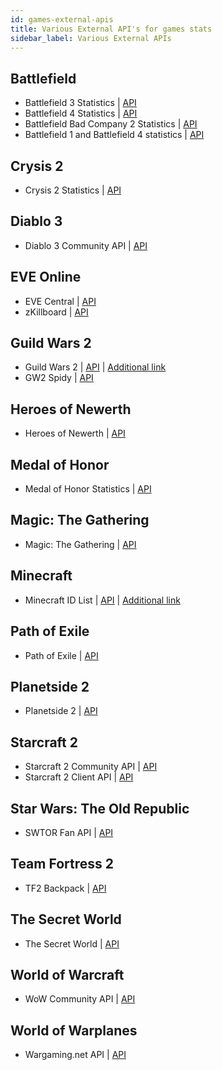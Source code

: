 ```yaml
---
id: games-external-apis
title: Various External API's for games stats
sidebar_label: Various External APIs
---
```


## Battlefield

* Battlefield 3 Statistics | [API](http://bf3stats.com/api)
* Battlefield 4 Statistics | [API](http://bf4stats.com/api)
* Battlefield Bad Company 2 Statistics | [API](http://bfbcs.com/api/)
* Battlefield 1 and Battlefield 4 statistics | [API](https://github.com/MattMcFarland/battlefield-stats)

## Crysis 2

* Crysis 2 Statistics | [API](http://c2stats.com/api/)

## Diablo 3

* Diablo 3 Community API | [API](https://dev.battle.net/)

## EVE Online

* EVE Central | [API](http://eve-central.com/home/develop.html)
* zKillboard | [API](https://github.com/EVE-KILL/zKillboard)

## Guild Wars 2

* Guild Wars 2 | [API](http://wiki.guildwars2.com/wiki/API:Main) | [Additional link](https://forum-en.guildwars2.com/forum/community/api)
* GW2 Spidy | [API](https://github.com/rubensayshi/gw2spidy/wiki/API-v0.9)

## Heroes of Newerth

* Heroes of Newerth | [API](http://api.heroesofnewerth.com/readme.php)

## Medal of Honor

* Medal of Honor Statistics | [API](http://mohstats.com/api)

## Magic: The Gathering

* Magic: The Gathering | [API](http://mtgapi.com/docs)

## Minecraft

* Minecraft ID List | [API](http://minecraft-ids.grahamedgecombe.com/api) | [Additional link](http://minecraft-ids.grahamedgecombe.com/)

## Path of Exile

* Path of Exile | [API](http://www.pathofexile.com/developer/docs/api)

## Planetside 2 

* Planetside 2 | [API](http://wiki.planetside-universe.com/ps/API)

## Starcraft 2

* Starcraft 2 Community API | [API](http://blizzard.github.io/api-sc2-docs/)
* Starcraft 2 Client API | [API](http://us.battle.net/forums/en/sc2/topic/20748195420)

## Star Wars: The Old Republic

* SWTOR Fan API | [API](http://www.swtor.com/community/showthread.php?s=81944b091aa9679fa677a0d706324af1&p=7456215#post7456215)

## Team Fortress 2

* TF2 Backpack | [API](https://backpack.tf/developer)

## The Secret World

* The Secret World | [API](http://chronicless.einhyrning.com/)

## World of Warcraft

* WoW Community API | [API](https://dev.battle.net/)

## World of Warplanes

* Wargaming.net API | [API](http://eu.wargaming.net/developers/)
